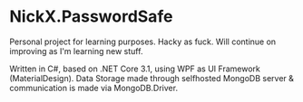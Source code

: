 # NickX.PasswordSafe

Personal project for learning purposes. Hacky as fuck. Will continue on improving as I'm learning new stuff.

Written in C#, based on .NET Core 3.1, using WPF as UI Framework (MaterialDesign). Data Storage made through selfhosted MongoDB server & communication is made via MongoDB.Driver.
